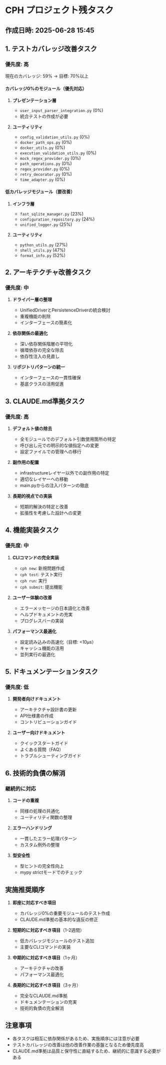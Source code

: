 # CPH プロジェクト残タスク
## 作成日時: 2025-06-28 15:45

## 1. テストカバレッジ改善タスク

### 優先度: 高
現在のカバレッジ: 59% → 目標: 70%以上

#### カバレッジ0%のモジュール（優先対応）
1. **プレゼンテーション層**
   - `user_input_parser_integration.py` (0%)
   - 統合テストの作成が必要

2. **ユーティリティ**
   - `config_validation_utils.py` (0%)
   - `docker_path_ops.py` (0%)
   - `docker_utils.py` (0%)
   - `execution_validation_utils.py` (0%)
   - `mock_regex_provider.py` (0%)
   - `path_operations.py` (0%)
   - `regex_provider.py` (0%)
   - `retry_decorator.py` (0%)
   - `time_adapter.py` (0%)

#### 低カバレッジモジュール（要改善）
1. **インフラ層**
   - `fast_sqlite_manager.py` (23%)
   - `configuration_repository.py` (24%)
   - `unified_logger.py` (25%)

2. **ユーティリティ**
   - `python_utils.py` (27%)
   - `shell_utils.py` (47%)
   - `format_info.py` (52%)

## 2. アーキテクチャ改善タスク

### 優先度: 中

1. **ドライバー層の整理**
   - UnifiedDriverとPersistenceDriverの統合検討
   - 重複機能の削除
   - インターフェースの簡素化

2. **依存関係の最適化**
   - 深い依存関係階層の平坦化
   - 循環依存の完全な除去
   - 依存性注入の見直し

3. **リポジトリパターンの統一**
   - インターフェースの一貫性確保
   - 基底クラスの活用促進

## 3. CLAUDE.md準拠タスク

### 優先度: 高

1. **デフォルト値の除去**
   - 全モジュールでのデフォルト引数使用箇所の特定
   - 呼び出し元での明示的な値指定への変更
   - 設定ファイルでの管理への移行

2. **副作用の配置**
   - infrastructureレイヤー以外での副作用の特定
   - 適切なレイヤーへの移動
   - main.pyからの注入パターンの徹底

3. **長期的視点での実装**
   - 短期的解決の特定と改善
   - 拡張性を考慮した設計への変更

## 4. 機能実装タスク

### 優先度: 中

1. **CLIコマンドの完全実装**
   - `cph new`: 新規問題作成
   - `cph test`: テスト実行
   - `cph run`: 実行
   - `cph submit`: 提出機能

2. **ユーザー体験の改善**
   - エラーメッセージの日本語化と改善
   - ヘルプドキュメントの充実
   - プログレスバーの実装

3. **パフォーマンス最適化**
   - 設定読み込みの高速化（目標: <10μs）
   - キャッシュ機能の活用
   - 並列実行の最適化

## 5. ドキュメンテーションタスク

### 優先度: 低

1. **開発者向けドキュメント**
   - アーキテクチャ設計書の更新
   - API仕様書の作成
   - コントリビューションガイド

2. **ユーザー向けドキュメント**
   - クイックスタートガイド
   - よくある質問（FAQ）
   - トラブルシューティングガイド

## 6. 技術的負債の解消

### 継続的に対応

1. **コードの重複**
   - 同様の処理の共通化
   - ユーティリティ関数の整理

2. **エラーハンドリング**
   - 一貫したエラー処理パターン
   - カスタム例外の整理

3. **型安全性**
   - 型ヒントの完全性向上
   - mypy strictモードでのチェック

## 実施推奨順序

1. **即座に対応すべき項目**
   - カバレッジ0%の重要モジュールのテスト作成
   - CLAUDE.md準拠の基本的な違反の修正

2. **短期的に対応すべき項目**（1-2週間）
   - 低カバレッジモジュールのテスト追加
   - 主要なCLIコマンドの実装

3. **中期的に対応すべき項目**（1ヶ月）
   - アーキテクチャの改善
   - パフォーマンス最適化

4. **長期的に対応すべき項目**（3ヶ月）
   - 完全なCLAUDE.md準拠
   - ドキュメンテーションの充実
   - 技術的負債の完全解消

## 注意事項

- 各タスクは相互に依存関係があるため、実施順序には注意が必要
- テストカバレッジの改善は他の改善作業の基盤となるため優先度高
- CLAUDE.md準拠は品質と保守性に直結するため、継続的に意識する必要がある